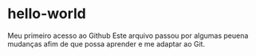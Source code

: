 # hello-world
Meu primeiro acesso ao Github
Este arquivo passou por algumas peuena mudanças
afim de que possa aprender e me adaptar ao Git.
